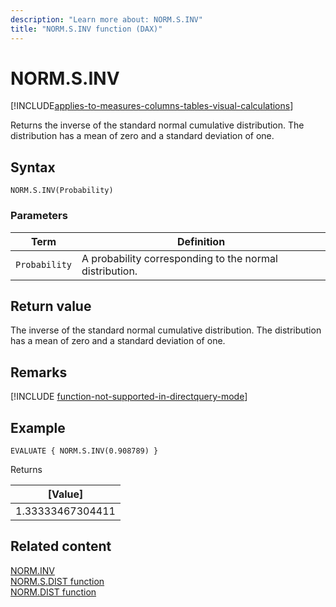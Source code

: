```yaml
---
description: "Learn more about: NORM.S.INV"
title: "NORM.S.INV function (DAX)"
---
```

# NORM.S.INV

[!INCLUDE[applies-to-measures-columns-tables-visual-calculations](includes/applies-to-measures-columns-tables-visual-calculations.md)]

Returns the inverse of the standard normal cumulative distribution. The distribution has a mean of zero and a standard deviation of one.

## Syntax  
  
```dax
NORM.S.INV(Probability)
```
  
### Parameters  
  
|Term|Definition|  
|--------|--------------|  
|`Probability`|A probability corresponding to the normal distribution.|  
  
## Return value

The inverse of the standard normal cumulative distribution. The distribution has a mean of zero and a standard deviation of one.
  
## Remarks

[!INCLUDE [function-not-supported-in-directquery-mode](includes/function-not-supported-in-directquery-mode.md)]

## Example  
  
```dax
EVALUATE { NORM.S.INV(0.908789) }
```

Returns

|[Value]  |
|---------|
|1.33333467304411    |

## Related content  

[NORM.INV](norm-inv-function-dax.md)  
[NORM.S.DIST function](norm-s-dist-function-dax.md)  
[NORM.DIST function](norm-dist-function-dax.md)  
